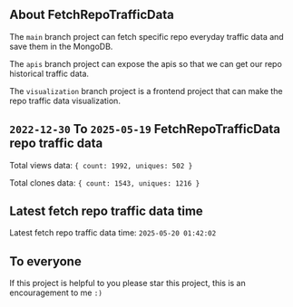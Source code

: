 ## About FetchRepoTrafficData

The `main` branch project can fetch specific repo everyday traffic data and save them in the MongoDB.

The `apis` branch project can expose the apis so that we can get our repo historical traffic data.

The `visualization` branch project is a frontend project that can make the repo traffic data visualization.

## `2022-12-30` To `2025-05-19` FetchRepoTrafficData repo traffic data

Total views data: `{ count: 1992, uniques: 502 }`

Total clones data: `{ count: 1543, uniques: 1216 }`

## Latest fetch repo traffic data time

Latest fetch repo traffic data time: `2025-05-20 01:42:02`

## To everyone

If this project is helpful to you please star this project, this is an encouragement to me `:)`



